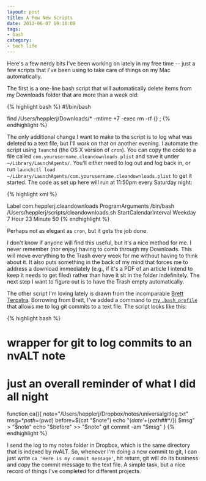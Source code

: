 ```yaml
---
layout: post
title: A Few New Scripts
date: 2012-06-07 19:18:08
tags:
- bash
category: 
- tech life
---
```


Here's a few nerdy bits I've been working on lately in my free time -- just a few scripts that I've been using to take care of things on my Mac automatically.

The first is a one-line bash script that will automatically delete items from my Downloads folder that are more than a week old:

{% highlight bash %}
#!/bin/bash

find /Users/hepplerj/Downloads/* -mtime +7 -exec rm -rf {} \;
{% endhighlight %}

The only additional change I want to make to the script is to log what was deleted to a text file, but I'll work on that on another evening. I automate the script using <code>launchd</code> (the OS X version of <code>cron</code>). You can copy the code to a file called <code>com.yourusername.cleandownloads.plist</code> and save it under <code>~/Library/LaunchAgents/</code>. You'll either need to log out and log back in, or run <code>launchctl load ~/Library/LaunchAgents/com.yourusername.cleandownloads.plist</code> to get it started. The code as set up here will run at 11:50pm every Saturday night:

{% highlight xml %}
<?xml version="1.0" encoding="UTF-8"?>
<!DOCTYPE plist PUBLIC "-//Apple//DTD PLIST 1.0//EN" "http://www.apple.com/DTDs/PropertyList-1.0.dtd">
<plist version="1.0">
<dict>
    <key>Label</key>
    <string>com.hepplerj.cleandownloads</string>
    <key>ProgramArguments</key>
    <array>
        <string>/bin/bash</string>
        <string>/Users/hepplerj/scripts/cleandownloads.sh</string>
    </array>
    <key>StartCalendarInterval</key>
    <dict>
        <key>Weekday</key>
        <integer>7</integer>
        <key>Hour</key>
        <integer>23</integer>
        <key>Minute</key>
        <integer>50</integer>
    </dict>
</dict>
</plist>
{% endhighlight %}

Perhaps not as elegant as <code>cron</code>, but it gets the job done.

I don't know if anyone will find this useful, but it's a nice method for me. I never remember (nor enjoy) having to comb through my Downloads. This will move everything to the Trash every week for me without having to think about it. It also puts something in the back of my mind that forces me to address a download immediately (e.g., if it's a PDF of an article I intend to keep it needs to get filed) rather than have it sit in the folder indefinitely. The next step I want to figure out is to have the Trash empty automatically.

The other script I'm loving lately is drawn from the incomparable [Brett Terpstra](http://brettterpstra.com/). Borrowing from Brett, I've added a command to [my <code>.bash_profile</code>](https://github.com/hepplerj/dotfiles/blob/master/.bash_profile) that allows me to log git commits to a text file. The script looks like this:

{% highlight bash %}
# wrapper for git to log commits to an nvALT note
# just an overall reminder of what I did all night
function ca(){
  note="/Users/hepplerj/Dropbox/notes/universalgitlog.txt"
  msg=$*
  path=$(pwd)
  before=$(cat "$note")
  echo "$(date '+%y-%m-%d %H:%M | ') (${path##*/}) $msg" > "$note"
  echo "$before" >> "$note"
  git commit -am "$msg"
}
{% endhighlight %}

I send the log to my notes folder in Dropbox, which is the same directory that is indexed by nvALT. So, whenever I'm doing a new commit to git, I can just write <code>ca 'Here is my commit message'</code>, hit return, git will do its business and copy the commit message to the text file. A simple task, but a nice record of things I've completed for different projects.
